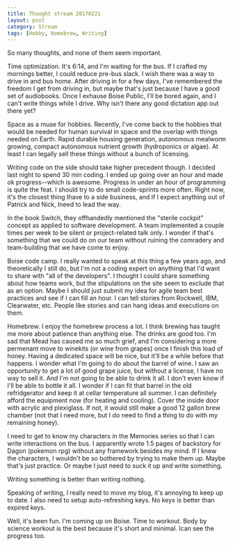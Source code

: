 ```yaml
---
title: Thought stream 20170221
layout: post
category: Stream
tags: [Hobby, Homebrew, Writing]
---
```

So many thoughts, and none of them seem important.

Time optimization. It's 6:14, and I'm waiting for the bus. If I crafted my mornings better, I could reduce pre-bus slack. I wish there was a way to drive in and bus home. After driving in for a few days, I've remembered the freedom I get from driving in, but maybe that's just because I have a good set of audiobooks. Once I exhause Boise Public, I'll be bored again, and I can't write things while I drive. Why isn't there any good dictation app out there yet?

<!-- more -->

Space as a muse for hobbies. Recently, I've come back to the hobbies that would be needed for human survival in space and the overlap with things needed on Earth. Rapid durable housing generation, autonomous mealworm growing, compact autonomous nutrient growth (hydroponics or algae). At least I can legally sell these things without a bunch of licensing.

Writing code on the side should take higher precedent though. I decided last night to spend 30 min coding. I ended up going over an hour and made ok progress--which is awesome. Progress in under an hour of programming is quite the feat. I should try to do small code-sprints more often. Right now, it's the closest thing Ihave to a side business, and if I expect anything out of Patrick and Nick, Ineed to lead the way.

In the book Switch, they offhandedly mentioned the "sterile cockpit" concept as applied to software development. A team implemented a couple times per week to be silent or project-related talk only. I wonder if that's something that we could do on our team without ruining the comradery and team-building that we have come to enjoy.

Boise code camp. I really wanted to speak at this thing a few years ago, and theoretically I still do, but I'm not a coding expert on anything that I'd want to share with "all of the developers". I thought I could share something about how teams work, but the stipulations on the site seem to exclude that as an option. Maybe I should just submit my idea for agile team best practices and see if I can fill an hour. I can tell stories from Rockwell, IBM, Clearwater, etc. People like stories and can hang ideas and executions on them.

Homebrew. I enjoy the homebrew process a lot. I think brewing has taught me more about patience than anything else. The drinks are good too. I'm sad that Mead has caused me so much grief, and I'm considering a more permenant move to winekits (or wine from grapes) once I finish this load of honey. Having a dedicated space will be nice, but it'll be a while before that happens. I wonder what I'm going to do about the barrel of wine. I saw an opportunity to get a lot of good grape juice, but without a license, I have no way to sell it. And I'm not going to be able to drink it all. I don't even know if I'll be able to bottle it all. I wonder if I can fit that barrel in the old refridgerator and keep it at cellar temperature all summer. I can definitely afford the equipment now (for heating and cooling). Cover the inside door with acrylic and plexiglass. If not, it would still make a good 12 gallon brew chamber (not that I need more, but I do need to find a thing to do with my remaining honey).

I need to get to know my characters in the Memories series so that I can write interactions on the bus. I apparently wrote 1.5 pages of backstory for Dagon (pokemon rpg) without any framework besides my mind. If I knew the characters, I wouldn't be so bothered by trying to make them up. Maybe that's just practice. Or maybe I just need to suck it up and write something.

Writing something is better than writing nothing.

Speaking of writing, I really need to move my blog, it's annoying to keep up to date. I also need to setup auto-refreshing keys. No keys is better than expired keys.

Well, it's been fun. I'm coming up on Boise. Time to workout. Body by science workout is the best because it's short and minimal. Ican see the progress too.